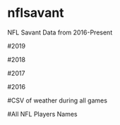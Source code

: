 # nflsavant
NFL Savant Data from 2016-Present

#2019

#2018

#2017

#2016

#CSV of weather during all games

#All NFL Players Names 
